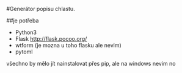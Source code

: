 #Generátor popisu chlastu.

##je potřeba
* Python3
* Flask http://flask.pocoo.org/
* wtform (je mozna u toho flasku ale nevim)
* pytoml

všechno by mělo jít nainstalovat přes pip, ale na windows nevim no
